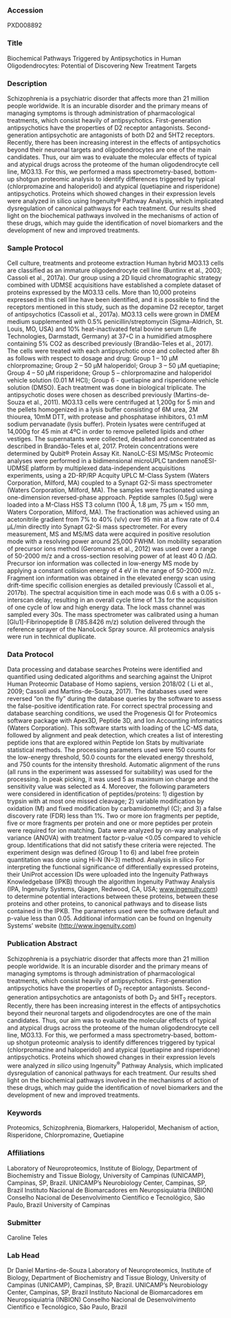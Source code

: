 ### Accession
PXD008892

### Title
Biochemical Pathways Triggered by Antipsychotics in Human Oligodendrocytes: Potential of Discovering New Treatment Targets

### Description
Schizophrenia is a psychiatric disorder that affects more than 21 million people worldwide. It is an incurable disorder and the primary means of managing symptoms is through administration of pharmacological treatments, which consist heavily of antipsychotics. First-generation antipsychotics have the properties of D2 receptor antagonists. Second-generation antipsychotic are antagonists of both D2 and 5HT2 receptors. Recently, there has been increasing interest in the effects of antipsychotics beyond their neuronal targets and oligodendrocytes are one of the main candidates. Thus, our aim was to evaluate the molecular effects of typical and atypical drugs across the proteome of the human oligodendrocyte cell line, MO3.13. For this, we performed a mass spectrometry-based, bottom-up shotgun proteomic analysis to identify differences triggered by typical (chlorpromazine and haloperidol) and atypical (quetiapine and risperidone) antipsychotics. Proteins which showed changes in their expression levels were analyzed in silico using Ingenuity® Pathway Analysis, which implicated dysregulation of canonical pathways for each treatment. Our results shed light on the biochemical pathways involved in the mechanisms of action of these drugs, which may guide the identification of novel biomarkers and the development of new and improved treatments.

### Sample Protocol
Cell culture, treatments and proteome extraction   Human hybrid MO3.13 cells are classified as an immature oligodendrocyte cell line (Buntinx et al., 2003; Cassoli et al., 2017a). Our group using a 2D liquid chromatographic strategy combined with UDMSE acquisitions have established a complete dataset of proteins expressed by the MO3.13 cells. More than 10,000 proteins expressed in this cell line have been identified, and it is possible to find the receptors mentioned in this study, such as the dopamine D2 receptor, target of antipsychotics  (Cassoli et al., 2017a).   MO3.13 cells were grown in DMEM medium supplemented with 0.5% penicillin/streptomycin (Sigma-Aldrich, St. Louis, MO, USA) and 10% heat-inactivated fetal bovine serum (Life Technologies, Darmstadt, Germany) at 37◦C in a humidified atmosphere containing 5% CO2 as described previously (Brandão-Teles et al., 2017). The cells were treated with each antipsychotic once and collected after 8h as follows with respect to dosage and drug: Group 1 – 10 µM chlorpromazine; Group 2 – 50 µM haloperidol; Group 3 – 50 µM quetiapine; Group 4 – 50 µM risperidone; Group 5 – chlorpromazine and haloperidol vehicle solution (0.01 M HCl); Group 6 - quetiapine and risperidone vehicle solution (DMSO). Each treatment was done in biological triplicate. The antipsychotic doses were chosen as described previously (Martins-de-Souza et al., 2011). MO3.13 cells were centrifuged at 1,200g for 5 min and the pellets homogenized in a lysis buffer consisting of 6M urea, 2M thiourea, 10mM DTT, with protease and phosphatase inhibitors, 0.1 mM sodium pervanadate (lysis buffer). Protein lysates were centrifuged at 14,000g for 45 min at 4ºC in order to remove pelleted lipids and other vestiges. The supernatants were collected, desalted and concentrated as described in Brandão-Teles et al, 2017. Protein concentrations were determined by Qubit® Protein Assay Kit.  NanoLC-ESI MS/MSc Proteomic analyses were performed in a bidimensional microUPLC tandem nanoESI-UDMSE platform by multiplexed data-independent acquisitions experiments, using a 2D-RP/RP Acquity UPLC M-Class System (Waters Corporation, Milford, MA) coupled to a Synapt G2-Si mass spectrometer (Waters Corporation, Milford, MA). The samples were fractionated using a one-dimension reversed-phase approach. Peptide samples (0.5µg) were loaded into a M-Class HSS T3 column (100 Å, 1.8 μm, 75 μm × 150 mm, Waters Corporation, Milford, MA). The fractionation was achieved using an acetonitrile gradient from 7% to 40% (v/v) over 95 min at a flow rate of 0.4 µL/min directly into Synapt G2-Si mass spectrometer. For every measurement, MS and MS/MS data were acquired in positive resolution mode with a resolving power around 25,000 FWHM. Ion mobility separation of precursor ions method (Geromanos et al., 2012) was used over a range of 50-2000 m/z and a cross-section resolving power of at least 40 Ω /ΔΩ. Precursor ion information was collected in low-energy MS mode by applying a constant collision energy of 4 eV in the range of 50-2000 m/z. Fragment ion information was obtained in the elevated energy scan using drift-time specific collision energies as detailed previously (Cassoli et al., 2017b). The spectral acquisition time in each mode was 0.6 s with a 0.05 s-interscan delay, resulting in an overall cycle time of 1.3s for the acquisition of one cycle of low and high energy data. The lock mass channel was sampled every 30s. The mass spectrometer was calibrated using a human [Glu1]-Fibrinopeptide B (785.8426 m/z) solution delivered through the reference sprayer of the NanoLock Spray source. All proteomics analysis were run in technical duplicate.

### Data Protocol
Data processing and database searches  Proteins were identified and quantified using dedicated algorithms and searching against the Uniprot Human Proteomic Database of Homo sapiens, version 2018/02 ( Li et al., 2009; Cassoli and Martins-de-Souza, 2017). The databases used were reversed “on the fly” during the database queries by the software to assess the false-positive identification rate.  For correct spectral processing and database searching conditions, we used the Progenesis QI for Proteomics software package with Apex3D, Peptide 3D, and Ion Accounting informatics (Waters Corporation). This software starts with loading of the LC-MS data, followed by alignment and peak detection, which creates a list of interesting peptide ions that are explored within Peptide Ion Stats by multivariate statistical methods. The processing parameters used were 150 counts for the low-energy threshold, 50.0 counts for the elevated energy threshold, and 750 counts for the intensity threshold. Automatic alignment of the runs (all runs in the experiment was assessed for suitability) was used for the processing. In peak picking, it was used 5 as maximum ion charge and the sensitivity value was selected as 4. Moreover, the following parameters were considered in identification of peptides/proteins: 1) digestion by trypsin with at most one missed cleavage; 2) variable modification by oxidation (M) and fixed modification by carbamidomethyl (C); and 3) a false discovery rate (FDR) less than 1%. Two or more ion fragments per peptide, five or more fragments per protein and one or more peptides per protein were required for ion matching. Data were analyzed by on-way analysis of variance (ANOVA) with treatment factor p-value <0.05 compared to vehicle group. Identifications that did not satisfy these criteria were rejected. The experiment design was defined (Group 1 to 6) and label free protein quantitation was done using Hi-N (N=3) method.   Analysis in silico  For interpreting the functional significance of differentially expressed proteins, their UniProt accession IDs were uploaded into the Ingenuity Pathways Knowledgebase (IPKB) through the algorithm Ingenuity Pathway Analysis (IPA, Ingenuity Systems, Qiagen, Redwood, CA, USA; www.ingenuity.com) to determine potential interactions between these proteins, between these proteins and other proteins, to canonical pathways and to disease lists contained in the IPKB. The parameters used were the software default and p-value less than 0.05. Additional information can be found on Ingenuity Systems’ website (http://www.ingenuity.com)

### Publication Abstract
Schizophrenia is a psychiatric disorder that affects more than 21 million people worldwide. It is an incurable disorder and the primary means of managing symptoms is through administration of pharmacological treatments, which consist heavily of antipsychotics. First-generation antipsychotics have the properties of D<sub>2</sub> receptor antagonists. Second-generation antipsychotics are antagonists of both D<sub>2</sub> and 5HT<sub>2</sub> receptors. Recently, there has been increasing interest in the effects of antipsychotics beyond their neuronal targets and oligodendrocytes are one of the main candidates. Thus, our aim was to evaluate the molecular effects of typical and atypical drugs across the proteome of the human oligodendrocyte cell line, MO3.13. For this, we performed a mass spectrometry-based, bottom-up shotgun proteomic analysis to identify differences triggered by typical (chlorpromazine and haloperidol) and atypical (quetiapine and risperidone) antipsychotics. Proteins which showed changes in their expression levels were analyzed <i>in silico</i> using Ingenuity<sup>&#xae;</sup> Pathway Analysis, which implicated dysregulation of canonical pathways for each treatment. Our results shed light on the biochemical pathways involved in the mechanisms of action of these drugs, which may guide the identification of novel biomarkers and the development of new and improved treatments.

### Keywords
Proteomics, Schizophrenia, Biomarkers, Haloperidol, Mechanism of action, Risperidone, Chlorpromazine, Quetiapine

### Affiliations
Laboratory of Neuroproteomics, Institute of Biology, Department of Biochemistry and Tissue Biology, University of Campinas (UNICAMP), Campinas, SP, Brazil. UNICAMP’s Neurobiology Center, Campinas, SP, Brazil Instituto Nacional de Biomarcadores em Neuropsiquiatria (INBION) Conselho Nacional de Desenvolvimento Científico e Tecnológico, São Paulo, Brazil
University of Campinas

### Submitter
Caroline Teles

### Lab Head
Dr Daniel Martins-de-Souza
Laboratory of Neuroproteomics, Institute of Biology, Department of Biochemistry and Tissue Biology, University of Campinas (UNICAMP), Campinas, SP, Brazil. UNICAMP’s Neurobiology Center, Campinas, SP, Brazil Instituto Nacional de Biomarcadores em Neuropsiquiatria (INBION) Conselho Nacional de Desenvolvimento Científico e Tecnológico, São Paulo, Brazil


